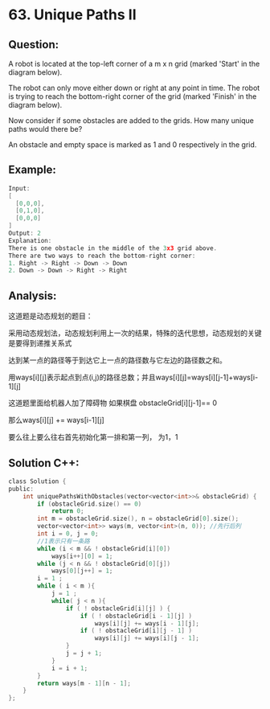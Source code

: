 # 63. Unique Paths II

## Question:
A robot is located at the top-left corner of a m x n grid (marked 'Start' in the diagram below).

The robot can only move either down or right at any point in time. The robot is trying to reach the bottom-right corner of the grid (marked 'Finish' in the diagram below).

Now consider if some obstacles are added to the grids. How many unique paths would there be?

An obstacle and empty space is marked as 1 and 0 respectively in the grid.


## Example:
```C
Input:
[
  [0,0,0],
  [0,1,0],
  [0,0,0]
]
Output: 2
Explanation:
There is one obstacle in the middle of the 3x3 grid above.
There are two ways to reach the bottom-right corner:
1. Right -> Right -> Down -> Down
2. Down -> Down -> Right -> Right
```

## Analysis:
这道题是动态规划的题目：

采用动态规划法，动态规划利用上一次的结果，特殊的迭代思想，动态规划的关键是要得到递推关系式

达到某一点的路径等于到达它上一点的路径数与它左边的路径数之和。

用ways[i][j]表示起点到点(i,j)的路径总数；并且ways[i][j]=ways[i][j-1]+ways[i-1][j]

这道题里面给机器人加了障碍物 如果棋盘 obstacleGrid[i][j-1]== 0

那么ways[i][j] += ways[i-1][j]

要么往上要么往右首先初始化第一排和第一列， 为1，1


## Solution C++:
```C
class Solution {
public:
    int uniquePathsWithObstacles(vector<vector<int>>& obstacleGrid) {
        if (obstacleGrid.size() == 0)
            return 0;
        int m = obstacleGrid.size(), n = obstacleGrid[0].size();
        vector<vector<int>> ways(m, vector<int>(n, 0)); //先行后列
        int i = 0, j = 0;
        //1表示只有一条路
        while (i < m && ! obstacleGrid[i][0])
            ways[i++][0] = 1;
        while (j < n && ! obstacleGrid[0][j])
            ways[0][j++] = 1;
        i = 1 ;
        while ( i < m ){
            j = 1 ;
            while( j < n ){
                if ( ! obstacleGrid[i][j] ) {
                    if ( ! obstacleGrid[i - 1][j] )
                        ways[i][j] += ways[i - 1][j];
                    if ( ! obstacleGrid[i][j - 1] )
                        ways[i][j] += ways[i][j - 1];                    
                }
                j = j + 1;
            }
            i = i + 1;        
        }
        return ways[m - 1][n - 1];
    }
};
```